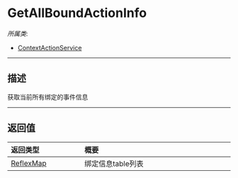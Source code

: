 # GetAllBoundActionInfo

*所属类*:
* [ContextActionService](/Api/Classes/Input/ContextActionService.md)
------------------------------------------------------------------------------------------
## 描述

获取当前所有绑定的事件信息


------------------------------------------------------------------------------------------
## 返回值

|<div style="width:150px">返回类型</div>|<div style="width:520px">概要</div>|
|:---|:---|
|[ReflexMap](/Api/Enums/ReflexMap.md)|绑定信息table列表|
